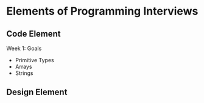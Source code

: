 # Elements of Programming Interviews

## Code Element

Week 1:
Goals
- Primitive Types
- Arrays
- Strings

## Design Element